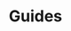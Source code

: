 ---
title: "Guides"
keywords: 3cx, voip, pbx, telephony, Wi-Fi, unifi, Azure, Intune
description: Get oriented on some basics.
---